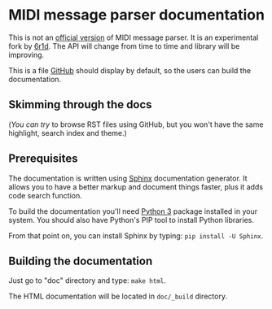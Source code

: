 # MIDI message parser documentation

This is not an [official version](https://github.com/BinaryNate/midi-message-parser) of MIDI message parser. It is an experimental fork by [6r1d](https://github.com/6r1d).
The API will change from time to time and library will be improving.

This is a file [GitHub](http://github.com/) should display by default, so the users can build the documentation.

## Skimming through the docs

(*You can try* to browse RST files using GitHub, but you won't have the same highlight, search index and theme.)

## Prerequisites

The documentation is written using [Sphinx](https://www.sphinx-doc.org/en/master/) documentation generator.
It allows you to have a better markup and document things faster, plus it adds code search function.

To build the documentation you'll need [Python 3](https://www.python.org/) package installed in your system.
You should also have Python's PIP tool to install Python libraries.

From that point on, you can install Sphinx by typing: `pip install -U Sphinx`.

## Building the documentation

Just go to "doc" directory and type: `make html`.

The HTML documentation will be located in `doc/_build` directory.
